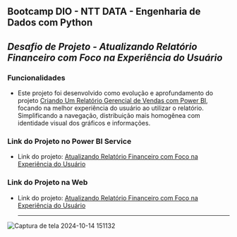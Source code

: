 ## Bootcamp DIO - NTT DATA - Engenharia de Dados com Python

## *Desafio de Projeto - Atualizando Relatório Financeiro com Foco na Experiência do Usuário*


### Funcionalidades

- Este projeto foi desenvolvido como evolução e aprofundamento do projeto [Criando Um Relatório Gerencial de Vendas com Power BI](https://github.com/lissandro1/desafio_relatorio_gerencial_vendas_pbi),
  focando na melhor experiência do usuário ao utilizar o relatório. Simplificando a navegação, distribuição mais homogênea com identidade visual dos gráficos e informações.

### Link do Projeto no Power BI Service

- Link do projeto: [Atualizando Relatório Financeiro com Foco na Experiência do Usuário](https://app.powerbi.com/groups/me/reports/79efcf3b-edab-4066-a693-7de05fa4ba38/ReportSection?experience=power-bi)


### Link do Projeto na Web

- Link do projeto: [Atualizando Relatório Financeiro com Foco na Experiência do Usuário](https://app.powerbi.com/view?r=eyJrIjoiMjgwMDgwZDYtMWIyNy00ODU3LWIxNDktNjBiZGU0ZDQyMzI4IiwidCI6ImE5YzdhODU4LWZiODctNDI0MS1hNWFlLWVkYmZiZTQzMTI1MyJ9)

  ------------------------------------------------------------------------------
  
![Captura de tela 2024-10-14 151132](https://github.com/user-attachments/assets/f782847b-c965-4192-919a-aff3a420472c)

  
